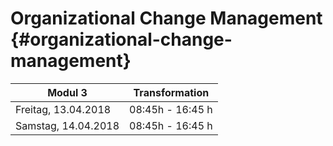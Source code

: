 # Organizational Change Management {#organizational-change-management}

| Modul 3 | Transformation |
| --- | --- |
| Freitag, 13.04.2018 | 08:45h - 16:45 h | Digitale Transformation (Prozess) |
| Samstag, 14.04.2018 | 08:45h - 16:45 h | Change Management &amp; Veränderung in der Organisation |